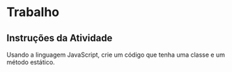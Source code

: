 # Trabalho

## Instruções da Atividade

Usando a linguagem JavaScript, crie um código que tenha uma classe e um método estático.
